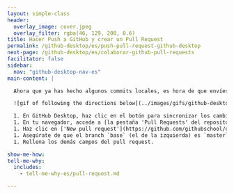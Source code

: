 ```yaml
---
layout: simple-class
header:
  overlay_image: cover.jpeg
  overlay_filter: rgba(46, 129, 200, 0.6)
title: Hacer Push a GitHub y crear un Pull Request
permalink: /github-desktop/es/push-pull-request-github-desktop
next-page: /github-desktop/es/colaborar-github-pull-requests
facilitator: false
sidebar:
  nav: "github-desktop-nav-es"
main-content: |

  Ahora que ya has hecho algunos commits locales, es hora de que envíes tus cambios a la copia remota de tu repositorio en GitHub.com y abras un pull request.

  ![gif of following the directions below](../images/gifs/github-desktop/review-push-open-pr.gif)

  1. En GitHub Desktop, haz clic en el botón para sincronizar los cambios. Este botón cambia de estado según los cambios que se hayan realizado en tus repositorios local y remoto. Si no se ha realizado ningún otro cambio, dirá **Publish Branch**.
  1. En tu navegador, accede a [la pestaña 'Pull Requests' del repositorio de la clase](https://github.com/githubschool/on-demand-github-pages/pulls).
  1. Haz clic en ['New pull request'](https://github.com/githubschool/on-demand-github-pages/compare).
  1. Asegúrate de que el branch `base` (el de la izquierda) es `master` y de que el branch `compare` (el de la derecha) es el que has creado en GitHub Desktop.
  1. Rellena los demás campos del pull request.

show-me-how:
tell-me-why:
  includes:
    - tell-me-why-es/pull-request.md

---
```

